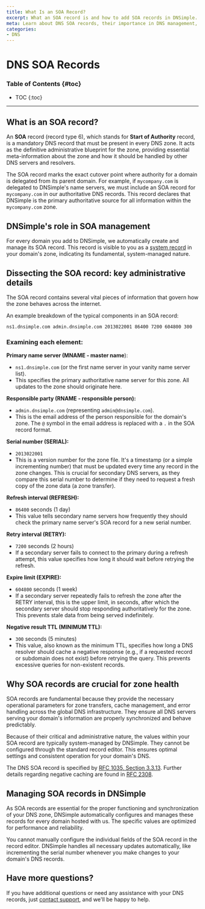 ```yaml
---
title: What Is an SOA Record?
excerpt: What an SOA record is and how to add SOA records in DNSimple.
meta: Learn about DNS SOA records, their importance in DNS management, and how to easily add and configure them in DNSimple for optimal domain performance.
categories:
- DNS
---
```


# DNS SOA Records

### Table of Contents {#toc}

* TOC
{:toc}

---

## What is an SOA record?
An **SOA** record (record type 6), which stands for **Start of Authority** record, is a mandatory DNS record that must be present in every DNS zone. It acts as the definitive administrative blueprint for the zone, providing essential meta-information about the zone and how it should be handled by other DNS servers and resolvers.

The SOA record marks the exact cutover point where authority for a domain is delegated from its parent domain. For example, if `mycompany.com` is delegated to DNSimple's name servers, we must include an SOA record for `mycompany.com` in our authoritative DNS records. This record declares that DNSimple is the primary authoritative source for all information within the `mycompany.com` zone.

## DNSimple's role in SOA management
For every domain you add to DNSimple, we automatically create and manage its SOA record. This record is visible to you as a [system record](/articles/system-records/) in your domain's zone, indicating its fundamental, system-managed nature.

## Dissecting the SOA record: key administrative details
The SOA record contains several vital pieces of information that govern how the zone behaves across the internet.

An example breakdown of the typical components in an SOA record:

```
ns1.dnsimple.com admin.dnsimple.com 2013022001 86400 7200 604800 300
```

### Examining each element:
**Primary name server (MNAME - master name**):
- `ns1.dnsimple.com` (or the first name server in your vanity name server list).
- This specifies the primary authoritative name server for this zone. All updates to the zone should originate here.

**Responsible party (RNAME - responsible person):**
- `admin.dnsimple.com` (representing `admin@dnsimple.com`).
- This is the email address of the person responsible for the domain's zone. The `@` symbol in the email address is replaced with a `.` in the SOA record format.

**Serial number (SERIAL):**
- `2013022001`
- This is a version number for the zone file. It's a timestamp (or a simple incrementing number) that must be updated every time any record in the zone changes. This is crucial for secondary DNS servers, as they compare this serial number to determine if they need to request a fresh copy of the zone data (a zone transfer).

**Refresh interval (REFRESH):**
- `86400` seconds (1 day)
- This value tells secondary name servers how frequently they should check the primary name server's SOA record for a new serial number.

**Retry interval (RETRY):**
- `7200` seconds (2 hours)
- If a secondary server fails to connect to the primary during a refresh attempt, this value specifies how long it should wait before retrying the refresh.

**Expire limit (EXPIRE):**
- `604800` seconds (1 week)
- If a secondary server repeatedly fails to refresh the zone after the RETRY interval, this is the upper limit, in seconds, after which the secondary server should stop responding authoritatively for the zone. This prevents stale data from being served indefinitely.

**Negative result TTL (MINIMUM TTL):**
- `300` seconds (5 minutes)
- This value, also known as the minimum TTL, specifies how long a DNS resolver should cache a negative response (e.g., if a requested record or subdomain does not exist) before retrying the query. This prevents excessive queries for non-existent records.

## Why SOA records are crucial for zone health
SOA records are fundamental because they provide the necessary operational parameters for zone transfers, cache management, and error handling across the global DNS infrastructure. They ensure all DNS servers serving your domain's information are properly synchronized and behave predictably.

Because of their critical and administrative nature, the values within your SOA record are typically system-managed by DNSimple. They cannot be configured through the standard record editor. This ensures optimal settings and consistent operation for your domain's DNS.

The DNS SOA record is specified by [RFC 1035, Section 3.3.13](https://datatracker.ietf.org/doc/html/rfc1035%23section-3.3.13). Further details regarding negative caching are found in [RFC 2308](https://datatracker.ietf.org/doc/html/rfc2308).

## Managing SOA records in DNSimple
As SOA records are essential for the proper functioning and synchronization of your DNS zone, DNSimple automatically configures and manages these records for every domain hosted with us. The specific values are optimized for performance and reliability.

You cannot manually configure the individual fields of the SOA record in the record editor. DNSimple handles all necessary updates automatically, like incrementing the serial number whenever you make changes to your domain's DNS records.

## Have more questions?
If you have additional questions or need any assistance with your DNS records, just [contact support](https://dnsimple.com/feedback), and we'll be happy to help.
